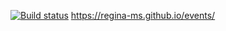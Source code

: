 [![Build status](https://ci.appveyor.com/api/projects/status/aj2m2jy54dkrl36w?svg=true)](https://ci.appveyor.com/project/regina-ms/events)
https://regina-ms.github.io/events/
